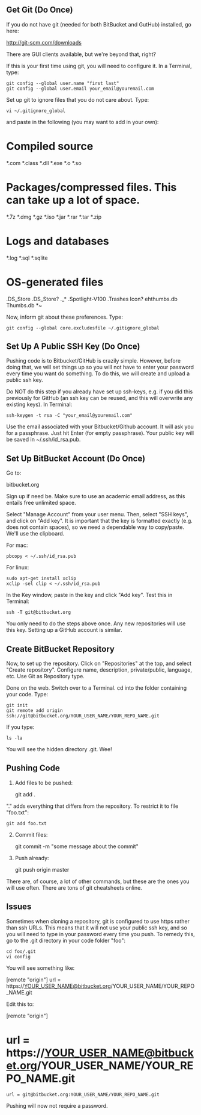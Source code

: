 Get Git (Do Once)
--------------
If you do not have git (needed for both BitBucket and GutHub) installed, go here:

http://git-scm.com/downloads

There are GUI clients available, but we're beyond that, right?

If this is your first time using git, you will need to configure it. In a Terminal, type:

	git config --global user.name "first last"
	git config --global user.email your_email@youremail.com

Set up git to ignore files that you do not care about. Type:

	vi ~/.gitignore_global

and paste in the following (you may want to add in your own):

# Compiled source
*.com
*.class
*.dll
*.exe
*.o
*.so

# Packages/compressed files. This can take up a lot of space.
*.7z
*.dmg
*.gz
*.iso
*.jar
*.rar
*.tar
*.zip

# Logs and databases
*.log
*.sql
*.sqlite

# OS-generated files
.DS_Store
.DS_Store?
._*
.Spotlight-V100
.Trashes
Icon?
ehthumbs.db
Thumbs.db
*~

Now, inform git about these preferences. Type:

	git config --global core.excludesfile ~/.gitignore_global

Set Up A Public SSH Key (Do Once)
--------------
Pushing code is to Bitbucket/GitHub is crazily simple. However, before doing that, we will set things up so you will not have to enter your password every time you want do something. To do this, we will create and upload a public ssh key.

Do NOT do this step if you already have set up ssh-keys, e.g. if you did this previously for GitHub (an ssh key can be reused, and this will overwrite any existing keys). In Terminal:

	ssh-keygen -t rsa -C "your_email@youremail.com"

Use the email associated with your Bitbucket/Github account. It will ask you for a passphrase. Just hit Enter (for empty passphrase). Your public key will be saved in ~/.ssh/id_rsa.pub. 

Set Up BitBucket Account (Do Once)
--------------
Go to:

bitbucket.org

Sign up if need be. Make sure to use an academic email address, as this entails free unlimited space.

Select "Manage Account" from your user menu. Then, select "SSH keys", and click on "Add key". It is important that the key is formatted exactly (e.g. does not contain spaces), so we need a dependable way to copy/paste. We'll use the clipboard.

For mac:

	pbcopy < ~/.ssh/id_rsa.pub

For linux:

	sudo apt-get install xclip
	xclip -sel clip < ~/.ssh/id_rsa.pub

In the Key window, paste in the key and click "Add key". Test this in Terminal:

	ssh -T git@bitbucket.org

You only need to do the steps above once. Any new repositories will use this key. Setting up a GitHub account is similar.

Create BitBucket Repository
--------------
Now, to set up the repository. Click on "Repositories" at the top, and select "Create repository". Configure name, description, private/public, language, etc. Use Git as Repository type.

Done on the web. Switch over to a Terminal. cd into the folder containing your code. Type:

	git init
	git remote add origin ssh://git@bitbucket.org/YOUR_USER_NAME/YOUR_REPO_NAME.git

If you type:

	ls -la

You will see the hidden directory .git. Wee!

Pushing Code
--------------
1. Add files to be pushed:

	git add .

"." adds everything that differs from the repository. To restrict it to file "foo.txt":

	git add foo.txt

2. Commit files:

	git commit -m "some message about the commit"

3. Push already:

	git push origin master

There are, of course, a lot of other commands, but these are the ones you will use often. There are tons of git cheatsheets online.

Issues
--------------
Sometimes when cloning a repository, git is configured to use https rather than ssh URLs. This means that it will not use your public ssh key, and so you will need to type in your password every time you push. To remedy this, go to the .git directory in your code folder "foo":

	cd foo/.git
	vi config

You will see something like:

[remote "origin"]
	url = https://YOUR_USER_NAME@bitbucket.org/YOUR_USER_NAME/YOUR_REPO_NAME.git

Edit this to:

[remote "origin"]
#	url = https://YOUR_USER_NAME@bitbucket.org/YOUR_USER_NAME/YOUR_REPO_NAME.git
	url = git@bitbucket.org:YOUR_USER_NAME/YOUR_REPO_NAME.git

Pushing will now not require a password.